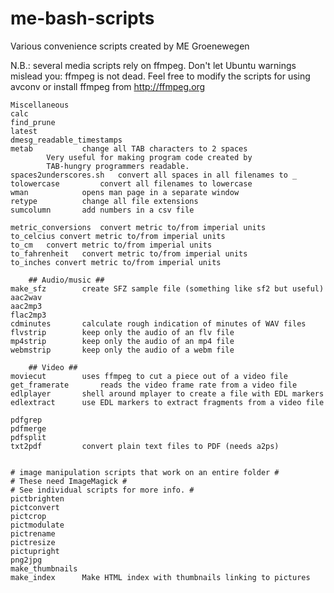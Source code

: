 me-bash-scripts
===============

Various convenience scripts created by ME Groenewegen

N.B.: several media scripts rely on ffmpeg.
Don't let Ubuntu warnings mislead you: ffmpeg is not dead. Feel free to
modify the scripts for using avconv or install ffmpeg from http://ffmpeg.org

	Miscellaneous
	calc 
	find_prune 	
	latest
	dmesg_readable_timestamps 	
	metab			change all TAB characters to 2 spaces
			Very useful for making program code created by
			TAB-hungry programmers readable.
	spaces2underscores.sh 	convert	all spaces in all filenames to _
	tolowercase 		convert all filenames to lowercase
	wman			opens man page in a separate window
	retype			change all file extensions
	sumcolumn 		add numbers in a csv file

	metric_conversions	convert metric to/from imperial units 
	to_celcius convert metric to/from imperial units 
	to_cm 	convert metric to/from imperial units 
	to_fahrenheit 	convert metric to/from imperial units 
	to_inches convert metric to/from imperial units 

		## Audio/music ##
	make_sfz 		create SFZ sample file (something like sf2 but useful)
	aac2wav 	
	aac2mp3 	
	flac2mp3
	cdminutes		calculate rough indication of minutes of WAV files
	flvstrip		keep only the audio of an flv file 
	mp4strip		keep only the audio of an mp4 file 
	webmstrip		keep only the audio of a webm file 

		## Video ##
	moviecut		uses ffmpeg to cut a piece out of a video file
	get_framerate		reads the video frame rate from a video file
	edlplayer		shell around mplayer to create a file with EDL markers
	edlextract		use EDL markers to extract fragments from a video file

	pdfgrep 
	pdfmerge 
	pdfsplit
	txt2pdf			convert plain text files to PDF (needs a2ps)


	# image manipulation scripts that work on an entire folder #
	# These need ImageMagick #
	# See individual scripts for more info. #
	pictbrighten 
	pictconvert
	pictcrop
	pictmodulate
	pictrename
	pictresize	
	pictupright
	png2jpg 
	make_thumbnails		
	make_index		Make HTML index with thumbnails linking to pictures
